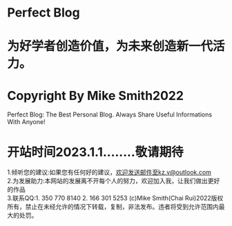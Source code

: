 # Perfect Blog
# 为好学者创造价值，为未来创造新一代活力。
# Copyright By Mike Smith2022
Perfect Blog: The Best Personal Blog. Always Share Useful Informations With Anyone!
# 开站时间2023.1.1........敬请期待
1.倾听您的建议:如果您有任何好的建议，欢迎发送邮件至kz.v@outlook.com   
2.为发展助力:本网站的发展离不开每个人的努力，欢迎加入我，让我们做出更好的作品   
3.联系QQ:1. 350 770 8140     2. 166 301 5253
(c)Mike Smith(Chai Rui)2022版权所有，禁止在未经允许的情况下转载，复制，非法发布。违者将受到允许范围内最大的处罚。
